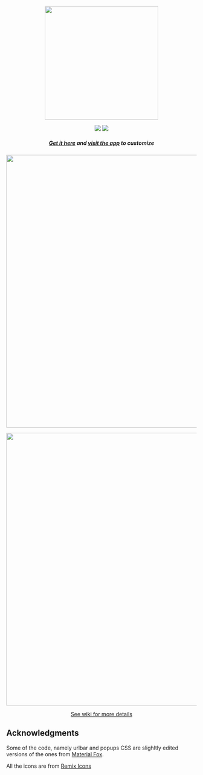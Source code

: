<p align="center"><img width="300" src="https://github.com/akshat46/FlyingFox/blob/master/img/logo.png"></p>

<p align="center"><img src="https://img.shields.io/github/downloads/akshat46/flyingfox/total?color=%2350D1C6&style=for-the-badge"> <img src="https://img.shields.io/netlify/b7d2d26f-028a-4ea3-b292-6a0599a0a2f6?color=%235FCECD&label=Netlify&style=for-the-badge"></p>

<h5 align="center"><a href="https://github.com/akshat46/FlyingFox/releases">Get it here</a> and <a href="http://flyingfox.netlify.app">visit the app</a> to customize</h5>

<p align="center"><img width="720" src="https://github.com/akshat46/FlyingFox/blob/master/img/preview-full.png"></p>

<p align="center"><img width="720" src="https://github.com/akshat46/FlyingFox/blob/master/img/demo-hover.gif"></p>

<p align="center"><a href="https://github.com/akshat46/FlyingFox/wiki">See wiki for more details</a></p>

## Acknowledgments 

Some of the code, namely urlbar and popups CSS are slighltly edited versions of the ones from [Material Fox](https://github.com/muckSponge/MaterialFox).

All the icons are from [Remix Icons](https://remixicon.com/)
